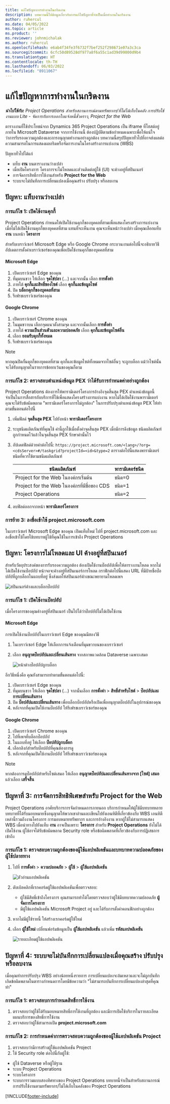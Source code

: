 ```yaml
---
title: แก้ไขปัญหาการทำงานในกริดงาน
description: บทความนี้ให้ข้อมูลเกี่ยวกับการแก้ไขปัญหาที่จำเป็นเมื่อทำงานในกริดงาน
author: ruhercul
ms.date: 04/05/2022
ms.topic: article
ms.product: ''
ms.reviewer: johnmichalak
ms.author: ruhercul
ms.openlocfilehash: e6ab4f34fe3f6732f7bef252f298671e07a3c3ca
ms.sourcegitcommit: 6cfc50d89528df977a8f6a55c1ad39d99800d9b4
ms.translationtype: HT
ms.contentlocale: th-TH
ms.lasthandoff: 06/03/2022
ms.locfileid: "8911067"
---
```

# <a name="troubleshoot-working-in-the-task-grid"></a>แก้ไขปัญหาการทำงานในกริดงาน 


_**นำไปใช้กับ:** Project Operations สำหรับสถานการณ์ตามทรัพยากร/ที่ไม่ได้เก็บในคลัง การปรับใช้งานแบบ Lite - จัดการกับการออกใบแจ้งหนี้ชั่วคราว, Project for the Web_

ตารางงานที่ใช้ประโยชน์จาก Dynamics 365 Project Operations เป็น iframe ที่โฮสต์อยู่ภายใน Microsoft Dataverse จากการใช้งานนี้ ต้องปฏิบัติตามข้อกำหนดเฉพาะเพื่อให้แน่ใจว่าการรับรองความถูกต้องและการอนุญาตทำงานอย่างถูกต้อง บทความนี้สรุปปัญหาทั่วไปที่อาจส่งผลต่อความสามารถในการแสดงผลกริดหรือจัดการงานในโครงสร้างการแบ่งงาน (WBS)

ปัญหาทั่วไปได้แก่

- แท็บ **งาน** บนตารางงานว่างเปล่า
- เมื่อเปิดโครงการ โครงการจะไม่โหลดและส่วนติดต่อผู้ใช้ (UI) จะค้างอยู่ที่สปินเนอร์
- การจัดการสิทธิ์การใช้งานสำหรับ **Project for the Web**
- ระบบจะไม่บันทึกการเปลี่ยนแปลงเมื่อคุณสร้าง ปรับปรุง หรือลบงาน

## <a name="issue-the-task-tab-is-empty"></a>ปัญหา: แท็บงานว่างเปล่า

### <a name="mitigation-1-enable-cookies"></a>การแก้ไข 1: เปิดใช้งานคุกกี้

Project Operations กำหนดให้เปิดใช้งานคุกกี้ของบุคคลที่สามเพื่อแสดงโครงสร้างการแบ่งงาน เมื่อไม่ได้เปิดใช้งานคุกกี้ของบุคคลที่สาม แทนที่จะเห็นงาน คุณจะเห็นหน้าว่างเปล่า เมื่อคุณเลือกแท็บ **งาน** บนหน้า **โครงการ**

สำหรับเบราว์เซอร์ Microsoft Edge หรือ Google Chrome กระบวนงานต่อไปนี้จะอธิบายวิธีอัปเดตการตั้งค่าเบราว์เซอร์ของคุณเพื่อเปิดใช้งานคุกกี้ของบุคคลที่สาม

#### <a name="microsoft-edge"></a>Microsoft Edge

1. เปิดเบราว์เซอร์ Edge ของคุณ
2. ที่มุมบนขวา ให้เลือก **จุดไข่ปลา** (...) และจากนั้น เลือก **การตั้งค่า**
3. ภายใต้ **คุกกี้และสิทธิ์ของไซต์** เลือก **คุกกี้และข้อมูลไซต์**
4. ปิด **บล็อกคุกกี้ของบุคคลที่สาม**
5. รีเฟรชเบราว์เซอร์ของคุณ 

#### <a name="google-chrome"></a>Google Chrome

1. เปิดเบราว์เซอร์ Chrome ของคุณ
2. ในมุมขวาบน เลือกจุดแนวตั้งสามจุด และจากนั้นเลือก **การตั้งค่า**
3. ภายใต้ **ความเป็นส่วนตัวและความปลอดภัย** เลือก **คุกกี้และข้อมูลไซต์อื่น**
4. เลือก **ยอมรับคุกกี้ทั้งหมด**
5. รีเฟรชเบราว์เซอร์ของคุณ 

> [!NOTE]
> หากคุณปิดกั้นคุกกี้ของบุคคลที่สาม คุกกี้และข้อมูลไซต์ทั้งหมดจากไซต์อื่นๆ จะถูกบล็อก แม้ว่าไซต์นั้นจะได้รับอนุญาตในรายการข้อยกเว้นของคุณก็ตาม

### <a name="mitigation-2-validate-the-pex-endpoint-has-been-correctly-configured"></a>การแก้ไข 2: ตรวจสอบตำแหน่งข้อมูล PEX ว่าได้รับการกำหนดค่าอย่างถูกต้อง

Project Operations ต้องการให้พารามิเตอร์โครงการอ้างอิงจุดสิ้นสุด PEX ตำแหน่งข้อมูลนี้จำเป็นในการสื่อสารกับบริการที่ใช้เพื่อแสดงโครงสร้างการแบ่งงาน หากไม่ได้เปิดใช้งานพารามิเตอร์ คุณจะได้รับข้อผิดพลาด "พารามิเตอร์โครงการไม่ถูกต้อง" ในการปรับปรุงตำแหน่งข้อมูล PEX ให้ทำตามขั้นตอนต่อไปนี้

1. เพิ่มฟิลด์ **จุดสิ้นสุด PEX** ไปยังหน้า **พารามิเตอร์โครงการ**
2. ระบุชนิดผลิตภัณฑ์ที่คุณใช้ ค่านี้ถูกใช้เมื่อตั้งค่าจุดสิ้นสุด PEX เมื่อมีการดึงข้อมูล ชนิดผลิตภัณฑ์ถูกกำหนดไว้แล้วในจุดสิ้นสุด PEX รักษาค่านั้นไว้
3. อัปเดตฟิลด์ด้วยค่าต่อไปนี้: `https://project.microsoft.com/<lang>/?org=<cdsServer>#/taskgrid?projectId=<id>&type=2` ตารางต่อไปนี้แสดงพารามิเตอร์ชนิดที่ควรใช้ตามชนิดผลิตภัณฑ์

      | **ชนิดผลิตภัณฑ์**                     | **พารามิเตอร์ชนิด** |
      |--------------------------------------|--------------------|
      | Project for the Web ในองค์กรเริ่มต้น   | ชนิด=0             |
      | Project for the Web ในองค์กรที่มีชื่อของ CDS | ชนิด=1             |
      | Project Operations                   | ชนิด=2             |

4. ลบฟิลด์ออกจากหน้า **พารามิเตอร์โครงการ**

### <a name="mitigation-3-sign-in-to-projectmicrosoftcom"></a>การย้าย 3: ลงชื่อเข้าใช้ project.microsoft.com
ในเบราว์เซอร์ Microsoft Edge ของคุณ เปิดแท็บใหม่ ไปที่ project.microsoft.com และลงชื่อเข้าใช้โดยใช้บทบาทผู้ใช้ที่คุณใช้ในการเข้าถึง Project Operations

## <a name="issue-the-project-doesnt-load-and-the-ui-is-stuck-on-the-spinner"></a>ปัญหา: โครงการไม่โหลดและ UI ค้างอยู่ที่สปินเนอร์

สำหรับวัตถุประสงค์ของการรับรองความถูกต้อง ต้องเปิดใช้งานป๊อปอัปเพื่อให้ตารางงานโหลด หากไม่ได้เปิดใช้งานป๊อปอัป หน้าจอจะค้างอยู่ที่สปินเนอร์การโหลด กราฟิกต่อไปนี้แสดง URL ที่มีป้ายชื่อป๊อปอัปที่ถูกบล็อกในแถบที่อยู่ ซึ่งส่งผลให้สปินเนอร์ค้างขณะพยายามโหลดเพจ 

   ![สปินเนอร์ค้างและบล็อกป๊อปอัป](media/popupsblocked.png)

### <a name="mitigation-1-enable-pop-ups"></a>การแก้ไข 1: เปิดใช้งานป๊อปอัป

เมื่อโครงการของคุณค้างอยู่ที่สปินเนอร์ เป็นไปได้ว่าป๊อปอัปไม่ได้เปิดใช้งาน

#### <a name="microsoft-edge"></a>Microsoft Edge

การเปิดใช้งานป๊อปอัปในเบราว์เซอร์ Edge ของคุณมีสองวิธี

1. ในเบราว์เซอร์ Edge ให้เลือกการแจ้งเตือนที่มุมขวาบนของเบราว์เซอร์
2. เลือก **อนุญาตป๊อปอัปและเปลี่ยนเส้นทาง** จากสภาพแวดล้อม Dataverse เฉพาะเสมอ
 
     ![หน้าต่างป๊อปอัปถูกบล็อก](media/enablepopups.png)

อีกวิธีหนึ่งคือ คุณยังสามารถทำตามขั้นตอนต่อไปนี้:

1. เปิดเบราว์เซอร์ Edge ของคุณ
2. ที่มุมบนขวา ให้เลือก **จุดไข่ปลา** (...) จากนั้นเลือก **การตั้งค่า** > **สิทธิ์สำหรับไซต์** > **ป๊อปอัปและการเปลี่ยนเส้นทาง**
3. ปิด **ป๊อปอัปและเปลี่ยนเส้นทาง** เพื่อบล็อกป๊อปอัปหรือเปิดเพื่ออนุญาตป๊อปอัปในอุปกรณ์ของคุณ
4. หลังจากที่คุณเปิดใช้งานป๊อปอัป ให้รีเฟรชเบราว์เซอร์ของคุณ 

#### <a name="google-chrome"></a>Google Chrome
1. เปิดเบราว์เซอร์ Chrome ของคุณ
2. ไปที่เพจที่บล็อกป๊อปอัป
3. ในแถบที่อยู่ ให้เลือก **ป๊อปอัปถูกบล็อก**
4. เลือกลิงก์สำหรับป๊อปอัปที่คุณต้องการดู
5. หลังจากที่คุณเปิดใช้งานป๊อปอัป ให้รีเฟรชเบราว์เซอร์ของคุณ 

> [!NOTE]
> หากต้องการดูป๊อปอัปสำหรับไซต์เสมอ ให้เลือก **อนุญาตป๊อปอัปและเปลี่ยนเส้นทางจาก [ไซต์] เสมอ** แล้วเลือก **เสร็จสิ้น**

## <a name="issue-3-administration-of-privileges-for-project-for-the-web"></a>ปัญหาที่ 3: การจัดการสิทธิพิเศษสำหรับ Project for the Web

Project Operations อาศัยบริการการจัดกำหนดการภายนอก บริการกำหนดให้ผู้ใช้มีบทบาทหลายบทบาทที่ได้รับมอบหมายซึ่งอนุญาตให้พวกเขาอ่านและเขียนไปยังเอนทิตีที่เกี่ยวข้องกับ WBS เอนทิตีเหล่านี้รวมถึงงานโครงการ การมอบหมายทรัพยากร และการอ้างอิงงาน หากผู้ใช้ไม่สามารถแสดง WBS เมื่อนำทางไปยังแท็บ **งาน** อาจเป็นเพราะ **โครงการ** สำหรับ **Project Operations** ยังไม่ได้เปิดใช้งาน ผู้ใช้อาจได้รับข้อผิดพลาด Security role หรือข้อผิดพลาดที่เกี่ยวข้องกับการปฏิเสธการเข้าถึง

### <a name="mitigation-1-validate-the-application-user-and-end-user-security-roles"></a>การแก้ไข 1: ตรวจสอบความถูกต้องของผู้ใช้แอปพลิเคชันและบทบาทความปลอดภัยของผู้ใช้ปลายทาง

1. ไปที่ **การตั้งค่า** > **ความปลอดภัย** > **ผู้ใช้** > **ผู้ใช้แอปพลิเคชัน**  

   ![ตัวอ่านแอปพลิเคชัน](media/applicationuser.jpg)
   
2. ดับเบิลคลิกที่เรกคอร์ดผู้ใช้แอปพลิเคชันเพื่อตรวจสอบ:

     - ผู้ใช้มีสิทธิ์เข้าถึงโครงการ คุณสามารถทำได้โดยตรวจสอบว่าผู้ใช้มีบทบาทความปลอดภัย **ผู้จัดการโครงการ**
     - มีผู้ใช้แอปพลิเคชัน Microsoft Project อยู่ และได้รับการตั้งค่าคอนฟิกอย่างถูกต้อง
 
3. หากไม่มีผู้ใช้รายนี้ ให้สร้างเรกคอร์ดผู้ใช้ใหม่ 
4. เลือก **ผู้ใช้ใหม่** เปลี่ยนฟอร์มข้อมูลเป็น **ผู้ใช้แอปพลิเคชัน** แล้วเพิ่ม **รหัสแอปพลิเคชัน**

   ![รายละเอียดผู้ใช้แอปพลิเคชัน](media/applicationuserdetails.jpg)


## <a name="issue-4-changes-arent-saved-when-you-create-update-or-delete-a-task"></a>ปัญหาที่ 4: ระบบจะไม่บันทึกการเปลี่ยนแปลงเมื่อคุณสร้าง ปรับปรุง หรือลบงาน

เมื่อคุณทำการปรับปรุง WBS อย่างน้อยหนึ่งรายการ การเปลี่ยนแปลงจะล้มเหลวและจะไม่ถูกบันทึก เกิดข้อผิดพลาดในตารางกำหนดการโดยมีข้อความว่า "ไม่สามารถบันทึกการเปลี่ยนแปลงล่าสุดที่คุณทำ"

### <a name="mitigation-1-validate-the-license-assignment"></a>การแก้ไข 1: ตรวจสอบการกำหนดสิทธิ์การใช้งาน

1. ตรวจสอบว่าผู้ใช้ได้รับมอบหมายสิทธิ์การใช้งานที่ถูกต้อง และมีการเปิดใช้บริการในรายละเอียดแผนบริการของสิทธิ์การใช้งาน  
2. ตรวจสอบว่าผู้ใช้สามารถเปิด **project.microsoft.com**
    
### <a name="mitigation-2-validation-configuration-of-the-project-application-user"></a>การแก้ไข 2: การกำหนดค่าการตรวจสอบความถูกต้องของผู้ใช้แอปพลิเคชัน Project
1. ตรวจสอบว่ามีการสร้างผู้ใช้แอปพลิเคชัน Project
2. ใช้ Security role ต่อไปนี้กับผู้ใช้:
  
  - ผู้ใช้ Dataverse หรือผู้ใช้ฐาน
  - ระบบ Project Operations
  - ระบบโครงการ
  - ระบบการรวมแบบสองทิศทางของ Project Operations บทบาทนี้จำเป็นสำหรับสถานการณ์การปรับใช้งานตามทรัพยากร/ไม่ได้เก็บในคลังของ Project Operations


[!INCLUDE[footer-include](../includes/footer-banner.md)]
